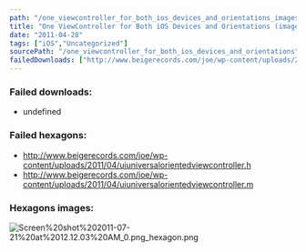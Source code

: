 ```yaml
---
path: "/one_viewcontroller_for_both_ios_devices_and_orientations_images"
title: "One ViewController for Both iOS Devices and Orientations (images)"
date: "2011-04-28"
tags: ["iOS","Uncategorized"]
sourcePath: "/one_viewcontroller_for_both_ios_devices_and_orientations"
failedDownloads: ["http://www.beigerecords.com/joe/wp-content/uploads/2011/04/uiuniversalorientedviewcontroller.m"]
---
```



### Failed downloads:
* undefined

### Failed hexagons:
* http://www.beigerecords.com/joe/wp-content/uploads/2011/04/uiuniversalorientedviewcontroller.h
 * http://www.beigerecords.com/joe/wp-content/uploads/2011/04/uiuniversalorientedviewcontroller.m

### Hexagons images:
![Screen%20shot%202011-07-21%20at%2012.12.03%20AM_0.png_hexagon.png](Screen%20shot%202011-07-21%20at%2012.12.03%20AM_0.png_hexagon.png)
